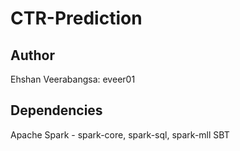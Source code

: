 # CTR-Prediction

## Author
Ehshan Veerabangsa: eveer01

## Dependencies
Apache Spark - spark-core, spark-sql, spark-mll
SBT